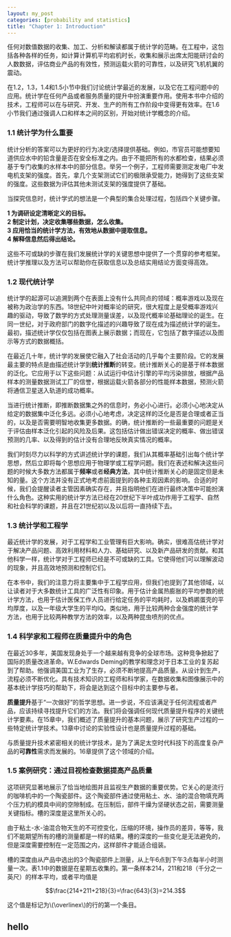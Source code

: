 ```yaml
---
layout: my_post
categories: [probability and statistics]
title: "Chapter 1: Introduction"
---
```

  任何对数值数据的收集、加工、分析和解读都属于统计学的范畴。在工程中，这包括各种各样的任务，如计算计算机平均宕机时长，收集和展示出席太阳能研讨会的人数数据，评估商业产品的有效性，预测运载火箭的可靠性，以及研究飞机机翼的震动。

在1.2，1.3，1.4和1.5小节中我们讨论统计学最近的发展，以及它在工程问题中的应用。统计学在任何产品或者服务质量的提升中扮演重要作用。使用本书中介绍的技术，工程师可以在与研究、开发、生产的所有工作阶段中变得更有效率。在1.6小节我们通过强调人口和样本之间的区别，开始对统计学概念的介绍。

### 1.1 统计学为什么重要

统计分析的答案可以为更好的行为决定/选择提供基础。例如，市官员可能想要知道供应水中的铅含量是否在安全标准之内。由于不能把所有的水都检查，结果必须基于专门收集的水样本中的部分信息。举另一个例子，工程师需要测定发电厂中发电机支架的强度。首先，拿几个支架测试它们的极限承受能力，她得到了这些支架的强度。这些数据为评估其他未测试支架的强度提供了基础。

当探究信息时，统计学式的想法是一个典型的集合处理过程，包括四个关键步骤。

**1 为调研设定清晰定义的目标。**  
**2 制定计划，决定收集哪些数据，怎么收集。**  
**3 应用恰当的统计学方法，有效地从数据中提取信息。**  
**4 解释信息然后得出结论。**

这些不可或缺的步骤在我们发展统计学的关键思想中提供了一个贯穿的参考框架。统计学推理以及方法可以帮助你在获取信息以及总结实用结论方面变得高效。

### 1.2 现代统计学

统计学的起源可以追溯到两个在表面上没有什么共同点的领域：概率游戏以及现在被称为政治学的东西。18世纪中叶对概率论的研究，很大程度上是受概率游戏兴趣的驱动，导致了数学的方式处理测量误差，以及现代概率论基础理论的诞生。在同一世纪，对于政府部门的数字化描述的兴趣导致了现在成为描述统计学的诞生。最初，描述统计学仅仅包括在图表上展示数据；而现在，它包括了数字描述以及图示等方式的数据概括。

在最近几十年，统计学的发展使它融入了社会活动的几乎每个主要阶段。它的发展最主要的特点是由描述统计学到**统计推断**的转变。统计推断关心的是基于样本数据的泛化。它应用于以下这些问题：从试运行中估计引擎的平均污染排放，根据产品样本的测量数据测试工厂的信誉，根据运载火箭各部分的性能样本数据，预测火箭将通信卫星送入轨道的成功概率。

当进行统计推断，即推断数据集之外的信息时，务必小心进行。必须小心地决定从给定的数据集中泛化多远。必须小心地考虑，决定这样的泛化是否是合理或者正当的，以及是否需要明智地收集更多数据。的确，统计推断的一些最重要的问题是关于评估由样本泛化引起的风险及后果。这包括估计做出错误决定的概率、做出错误预测的几率、以及得到的估计没有合理地反映真实情况的概率。

我们时刻尽力以科学的方式讲述统计学的课题，我们从其概率基础引出每个统计学思想，然后立即将每个思想应用于物理学或工程学问题。我们在表述和解决这些问题的时候大多数方法都属于**频率**或者**经典方法**，其中统计推断关心的是固定但是未知的量。这个方法并没有正式地考虑前面提到的各种主观因素的影响。合适的时候，我们会提醒读者主管因素确实存在，并且指明他们在进行最终决策中可能扮演什么角色。这种实用的统计学方法已经在20世纪下半叶成功作用于工程学、自然和社会科学的课题，并且在21世纪初以及以后将一直持续下去。

### 1.3 统计学和工程学

最近统计学的发展，对于工程学和工业管理有巨大影响。确实，很难高估统计学对于解决产品问题、高效利用材料和人力、基础研究、以及新产品研发的贡献。和其他科学一样，统计学对于工程师已经是不可或缺的工具。它使得他们可以理解波动的现象，并且高效地预测和控制它们。

在本书中，我们的注意力将主要集中于工程学应用，但我们也提到了其他领域，以让读者对于大多数统计工具的广泛性有印象。用于估计金属热膨胀的平均参数的统计学方法，也用于估计医保工作人员进行给定任务的平均耗时，以及鹈鹕蛋壳的平均厚度，以及一年级大学生的平均IQ。类似地，用于比较两种合金强度的统计学方法，也用于比较两种教学方法的效率，以及两种昆虫喷剂的优点。

### 1.4 科学家和工程师在质量提升中的角色

在最近30多年，美国发现身处于一个越来越有竞争的全球市场。这种竞争掀起了国际的质量改进革命。W.Edwards Deming的教学和理念对于日本工业的复苏起到了帮助。他强调美国工业为了生存，必须不断地提高产品质量。从设计到生产，流程必须不断优化。具有技术知识的工程师和科学家，在数据收集和图像展示中的基本统计学技巧的帮助下，将会是达到这个目标中的主要参与者。

**质量提升**基于“一次做好”的哲学思想。进一步说，不应该满足于任何流程或者产品，应该持续寻找提升它们的方法。我们将会强调任何现代质量提升程序的关键统计学要素。在15章中，我们概述了质量提升的基本问题，展示了研究生产过程的一些特定统计学技术。13章中讨论的实验性设计也是质量提升过程的基础。

与质量提升技术紧密相关的统计学技术，是为了满足太空时代科技下的高度复杂产品的**可靠性**需求而发展的。16章提供了这个领域的介绍。

### 1.5 案例研究：通过目视检查数据提高产品质量

这项研究显著地展示了恰当地绘图并且监视生产数据的重要优势。它关心的是流行的咖啡机中的一个陶瓷部件。这个陶瓷部件通过使用粘土、水、油的混合物填充两个压力机的模具中间的空隙制成。在压制后，部件干燥为坚硬状态之前，需要测量关键指标。槽的深度是这里所关心的。

由于粘土-水-油混合物天生的不可控变化，压缩的环境，操作员的差异，等等，我们不能期望所有的槽的测量都是一样的结果。槽的深度的一些变化是无法避免的，但是深度需要控制在一定范围之内，这样部件才能适合组装。

槽的深度由从产品中选出的3个陶瓷部件上测量，从上午6点到下午3点每半小时测量一次。表1.1中的数据是在星期五收集的。第一条样本214，211和218（千分之一英尺）的样本平均，或者平均值是

$$\frac{214+211+218}{3}=\frac{643}{3}=214.3$$

这个值是标记为\\(\overlinex\\)的行的第一个条目。


## hello
